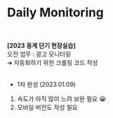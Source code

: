 # Daily Monitoring 

<br>

**[2023 동계 단기 현장실습]**  
오전 업무 : 광고 모니터링  
➔ 자동화하기 위한 크롤링 코드 작성  
<br>

- 1차 완성 (2023.01.09)    
1. 속도가 아직 많이 느려 보완 필요 😭  
2. 모바일 버전도 작성 필요  
